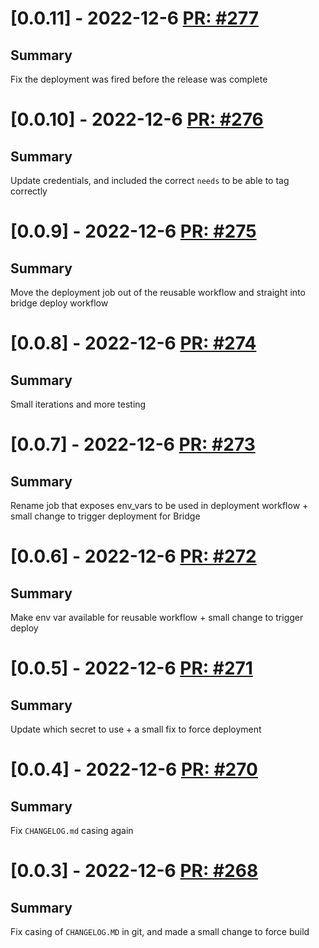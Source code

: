 # [0.0.11] - 2022-12-6 [PR: #277](https://github.com/dolittle/Studio/pull/277)
## Summary

Fix the deployment was fired before the release was complete


# [0.0.10] - 2022-12-6 [PR: #276](https://github.com/dolittle/Studio/pull/276)
## Summary

Update credentials, and included the correct `needs` to be able to tag correctly


# [0.0.9] - 2022-12-6 [PR: #275](https://github.com/dolittle/Studio/pull/275)
## Summary

Move the deployment job out of the reusable workflow and straight into bridge deploy workflow


# [0.0.8] - 2022-12-6 [PR: #274](https://github.com/dolittle/Studio/pull/274)
## Summary

Small iterations and more testing


# [0.0.7] - 2022-12-6 [PR: #273](https://github.com/dolittle/Studio/pull/273)
## Summary

Rename job that exposes env_vars to be used in deployment workflow + small change to trigger deployment for Bridge


# [0.0.6] - 2022-12-6 [PR: #272](https://github.com/dolittle/Studio/pull/272)
## Summary

Make env var available for reusable workflow + small change to trigger deploy


# [0.0.5] - 2022-12-6 [PR: #271](https://github.com/dolittle/Studio/pull/271)
## Summary

Update which secret to use + a small fix to force deployment


# [0.0.4] - 2022-12-6 [PR: #270](https://github.com/dolittle/Studio/pull/270)
## Summary

Fix `CHANGELOG.md` casing again


# [0.0.3] - 2022-12-6 [PR: #268](https://github.com/dolittle/Studio/pull/268)
## Summary

Fix casing of `CHANGELOG.MD` in git, and made a small change to force build


